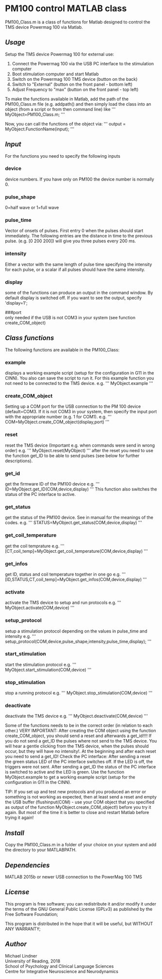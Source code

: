 # PM100 control MATLAB class
PM100_Class.m is a class of functions for Matlab designed to control the TMS device Powermag 100 via Matlab. 

## *Usage*

Setup the TMS device Powermag 100 for external use:


1. Connect the Powermag 100 via the USB PC interface to the stimulation
      computer
2. Boot stimulation computer and start Matlab
3. Switch on the Powermag 100 TMS device (button on the back)
4. Switch to "External" (button on the front panel - bottom left)
5. Adjust Frequency to "max" (button on the front panel - top left)


To make the functions available in Matlab, add the path of the 
PM100_Class.m file (e.g. addpath(<path>) and then simply load the class 
into an object (from a script or from then command line) like
'''
MyObject=PM100_Class.m;
'''

      
Now, you can call the functions of the object via:
'''
output = MyObject.FunctionName(input);
'''

      
## *Input*      
For the functions you need to specify the following inputs


### device 
device numbers. If you have only on PM100 the device number is normally 0.

### pulse_shape 
0=half wave or 1=full wave

### pulse_time  
Vector of onsets of pulses. First entry 0 when the pulses should start 
immediately. The following entries are the distance in time to the 
previous pulse. (e.g. [0 200 200]) will give you three pulses every 200 ms.

### intensity   
Either a vector with the same length of pulse time specifying the intensity 
for each pulse, or a scalar if all pulses should have the same intensity.

### display     
some of the functions can produce an output in the command window. By 
default display is switched off. If you want to see the output, specify 
'display=1'; 

###port        
only needed if the USB is not COM3 in your system  (see function create_COM_object)


## *Class functions*
The following functions are available in the PM100_Class:


### example          
displays a working example script (setup for the configuration in G11 in 
the CINN). You also can save the script to run it. For this example function 
you not need to be connected to the TMS device. e.g. 
'''
MyObject.example
'''

### create_COM_object
Setting up a COM port for the USB connection to the PM 100 device (default=COM3.
If it is not COM3 in your system, then specify the input port with the 
appropriate number (e.g. 1 for COM1). e.g.
'''
COM=MyObject.create_COM_object(display,port)
'''

### reset
reset the TMS device (Important e.g. when commands were send in wrong order)
e.g. 
'''
MyObject.reset(MyObject)
'''
after the reset you need to use the function get_ID to be able to send pulses 
(see below for further descriptions).

### get_id               
get the firmware ID of the PM100 device e.g. 
'''
ID=MyObject.get_ID(COM,device,display)
'''
This function also switches the status of the PC interface to active.

### get_status           
get the status of the PM100 device. See in manual for the meanings of the codes.
e.g. 
'''
STATUS=MyObject.get_status(COM,device,display)
'''

### get_coil_temperature
get the coil temprature e.g. 
'''
[CT,coil_temp]=MyObject.get_coil_temperature(COM,device,display)
'''

### get_infos            
get ID, status and coil temperature together in one go e.g.
'''
[ID,STATUS,CT,coil_temp]=MyObject.get_infos(COM,device,display)
'''

### activate
activate the TMS device to setup and run protocols e.g.
'''
MyObject.activate(COM,device)
'''

### setup_protocol       
setup a stimulation protocol depending on the values in pulse_time 
and intensity e.g.
'''
setup_protocol(COM,device,pulse_shape,intensity,pulse_time,display);
'''

### start_stimulation    
start the stimulation protocol e.g.
'''
MyObject.start_stimulation(COM,device)
'''

### stop_stimulation
stop a running protocol e.g.
'''
MyObject.stop_stimulation(COM,device)
'''

### deactivate           
deactivate the TMS device e.g.
'''
MyObject.deactivate(COM,device)
'''


Some of the functions needs to be in the correct order (in relation to
each other.) 
VERY IMPORTANT: After creating the COM object using the function 
create_COM_object, you should send a reset and afterwards a get_id!!!! 
If you do not send a get_ID the pulses where not send to the TMS device. 
You will hear a gentle clicking from the TMS device, when the pulses 
should occur, but they will have no intensity!. At the beginning and 
after each reset you need to send a get_ID! Check the PC interface: After
sending a reset the green status LED of the PC interface switches off. 
If the LED is off, the triggers were not sent. After sending a get_ID the
status of the PC interface is switched to active and the LED is green.
Use the function MyObject.example to get a working example script 
(setup for the configuration in G11 in the CINN).

TIP: If you set up and test new protocols and you produced an error or
something is not working as expected, then at least send a reset and 
empty the USB buffer (flushinput(COM) - use your COM object that you
specified as output of the function MyObject.create_COM_object!) before 
you try it again. But most of the time it is better to close and restart
Matlab before trying it again!


## *Install*  
Copy the PM100_Class.m in a folder of your choice on your system and add the directory to your MATLABPATH.


## *Dependencies*  
MATLAB 2015b or newer
USB connection to the PowerMag 100 TMS


## *License*  
This program is free software; you can redistribute it and/or modify
it under the terms of the GNU General Public License (GPLv3) as published
by the Free Software Foundation;


This program is distributed in the hope that it will be useful, but WITHOUT ANY WARRANTY;
  
  
## *Author*
Michael Lindner  
University of Reading, 2018  
School of Psychology and Clinical Language Sciences  
Centre for Integrative Neuroscience and Neurodynamics
